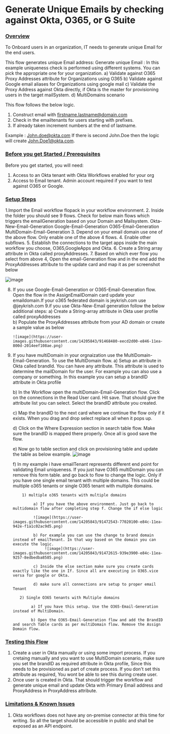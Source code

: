# Generate Unique Emails by checking against Okta, O365, or G Suite


### <span style="text-decoration:underline;">Overview</span>

To Onboard users in an organization, IT needs to generate unique Email for the end users. 

This flow generates unique Email address: 
Generate unique Email : In this example uniqueness check is performed using different systems. You can pick the appropriate one for your organization.
    a) Validate against O365 Proxy Addresses attribute for Organizations using O365
    b) Validate against Google email aliases for Organizations using google mail
    c) Validate the Proxy Address against Okta directly, if Okta is the master for provisioning users in the target mailSystem.
    d) MultiDomains scenario
    
This flow follows the below logic.
1) Construct email with firstname.lastname@domain.com
2) Check in the emailtenants for users starting with prefixes.
3) If already taken increment numbers at the end of lastname.

Example : John.doe@okta.com If there is second John.Doe then the logic will create John.Doe1@okta.com.
    
### <span style="text-decoration:underline;">Before you get Started / Prerequisites</span>
Before you get started, you will need:

1) Access to an Okta tenant with Okta Workflows enabled for your org
2) Access to Email tenant. Admin account required if you want to test against O365 or Google.
 
           
### <span style="text-decoration:underline;">Setup Steps</span>

1.Import the Email workflow flopack in your workflow environment.
2. Inside the folder you should see 9 flows. Check for below main flows which triggers the emailGeneration based on your Domain and Mailsystem. 
        Okta-New-Email-Generation
        Google-Email-Generation
        O365-Email-Generation
        MultiDomain-Email-Generation
3. Depend on your email domain use one of the above flow. Only enable one of the above 4 flows.
4. Enable other subflows.
5. Establish the connections to the target apps inside the main workflow you choose, O365,GoogleApps and Okta.
6. Create a String array attribute in Okta called proxyAddresses.
7. Based on which ever flow you select from above 4, Open the email-Generation flow and in the end add the ProxyAddresses attribute to the update card and map it as per screenshot below

![image](https://user-images.githubusercontent.com/14205843/91586593-74fe7780-e90a-11ea-99c0-77e2c9449cac.png)


8. If you use Google-Email-Generation or O365-Email-Generation flow. Open the flow in the AssignEmailDomain card update your emaildomain.If your o365 federated domain is jeykrish.com use @jeykrish.com
9.if you use Okta-New-Email generation follow the below additional steps:
       a) Create a String-array attribute in Okta user profile called proxyAddresses	
       b) Populate the ProxyAddresses attribute from your AD domain or create a sample value as below
       
       ![image](https://user-images.githubusercontent.com/14205843/91468480-eecd2d00-e846-11ea-800d-2014eef108ae.png)
10. If you have multiDomain in your orgnaization use the MultiDomain-Email-Generation. To use the MultiDomain flow.
      a) Setup an attribute in Okta called brandId. You can have any attribute. This attribute is used to determine the mailDomain for the user. For example you can also use a company or something. In this example you can setup a brandID attribute in Okta profile
      
      b) In the Workflow open the multiDomain-Email-Generation flow. Click on the connections in the Read User card. Hit save. That should give the attribute list you can select. Select the brandID attribute you created.
      
      c) Map the brandID to the next card where we continue the flow only if it exists.  When you drag and drop select replace all when it pops up.
      
      d) Click on the Where Expression section in search table flow. Make sure the brandID is mapped there properly. Once all is good save the flow.
      
      e) Now go to table section and click on provisioning table and update the table as below example.
             ![image](https://user-images.githubusercontent.com/14205843/90940864-24949080-e3c5-11ea-875e-5ba3f8415238.png)
             
      f) In my example i have emailTenant represents different end point for validating Email uniqueness. If you just have O365 multiDomain you can remove this form table. and go back to flow to change the logic. Only if you have one single email tenant with multiple domains.  This could be multiple o365 tenants or single O365 tenant with multiple domains.
      
            1) multiple o365 tenants with multiple domains
            
                 a) If you have the above environment. Just go back to multidomain flow after completing step f. Change the if else logic
                 
                 ![image](https://user-images.githubusercontent.com/14205843/91472543-77020100-e84c-11ea-942e-f1a1c02ac9d5.png)
                 
                 b) For example you can use the change to brand domain instead of emailTenant. In that way based on the domain you can execute the logic.
                      ![image](https://user-images.githubusercontent.com/14205843/91472615-939e3900-e84c-11ea-9257-8edbedba8585.png)
                      
                 c) Inside the else section make sure you create cards exactly like the one in If. Since all are executing in O365.vice versa for google or Okta.
                 
                 d) make sure all connections are setup to proper email Tenant
                 
           2) Single O365 tenants with Multiple domains
           
                a) If you have this setup. Use the O365-Email-Generation instead of MultiDomain.
                
                b) Open the O365-Email-Generation flow and add the BrandID and search Table cards as per multiDomain flow. Remove the Assign Domain flow.


### <span style="text-decoration:underline;">Testing this Flow</span>

1) Create a user in Okta manually or using some import process. If you cretaing manually and you want to use MultiDomain scenario, make sure you set the brandID as required attribute in Okta profile, Since this needs to be provisioned as part of create process. If you don't set this attribute as required, You wont be able to see this during create user.
2) Once user is created in Okta. That should trigger the workflow and generate unique email and update Okta with Primary Email address and ProxyAddress in ProxyAddress attribute.


### <span style="text-decoration:underline;">Limitations & Known Issues</span>
1) Okta workflows does not have any on-premise connector at this time for writing. So all the target should be accessible in public and shall be exposed as an API endpoint.
